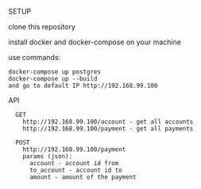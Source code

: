 SETUP

clone this repository

install docker and docker-compose on your machine

use commands:
```
docker-compose up postgres
docker-compose up --build
and go to default IP http://192.168.99.100
```

API
```
  GET
    http://192.168.99.100/account - get all accounts
    http://192.168.99.100/payment - get all payments
```
```
  POST
    http://192.168.99.100/payment
    params (json):
      account - account id from
      to_account - account id to
      amount - amount of the payment
```
